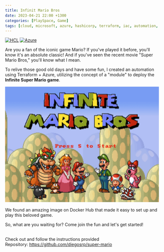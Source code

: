 ```yaml
---
title: Infinit Mario Bros 
date: 2023-04-21 22:00 +1300
categories: [PlaySpace, Game]
tags: [cloud, microsoft, azure, hashicorp, terraform, iac, automation, infrastructure, docker, container, game, mariobros]
---
```


[![HCL](https://img.shields.io/badge/language-HCL-blueviolet)](https://www.terraform.io/)
[![Azure](https://img.shields.io/badge/provider-Azure-blue)](https://registry.terraform.io/providers/hashicorp/azurerm/latest)

Are you a fan of the iconic game Mario? If you've played it before, you'll know it's an absolute classic! And if you've seen the recent movie "Super Mario Bros," you'll know what I mean.

To relive those good old days and have some fun, I created an automation using Terraform + Azure, utilizing the concept of a "module" to deploy the **Infinite Super Mario game**.

![](/assets/img/posts/infinite_mario_bros.png)

We found an amazing image on Docker Hub that made it easy to set up and play this beloved game.

So, what are you waiting for? Come join the fun and let's get started!

<br>
Check out and follow the instructions provided <br>
Repository: <a href="https://github.com/diegosrp/super-mario" target="_blank">https://github.com/diegosrp/super-mario</a>
